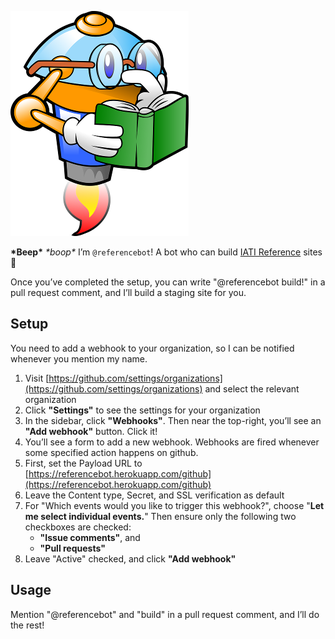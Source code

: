 ![Reference Bot](bot.png)

**\*Beep\*** _\*boop\*_ I’m `@referencebot`! A bot who can build [IATI Reference](http://reference.iatistandard.org) sites 🚀

Once you’ve completed the setup, you can write "@referencebot build!" in a pull request comment, and I’ll build a staging site for you.

## Setup

You need to add a webhook to your organization, so I can be notified whenever you mention my name.

 1. Visit [https://github.com/settings/organizations](https://github.com/settings/organizations) and select the relevant organization
 2. Click **"Settings"** to see the settings for your organization
 3. In the sidebar, click **"Webhooks"**. Then near the top-right, you’ll see an **"Add webhook"** button. Click it!
 4. You’ll see a form to add a new webhook. Webhooks are fired whenever some specified action happens on github.
 5. First, set the Payload URL to [https://referencebot.herokuapp.com/github](https://referencebot.herokuapp.com/github)
 6. Leave the Content type, Secret, and SSL verification as default
 7. For "Which events would you like to trigger this webhook?", choose "**Let me select individual events.**" Then ensure only the following two checkboxes are checked:
     * **"Issue comments"**, and
     * **"Pull requests"**
 8. Leave "Active" checked, and click **"Add webhook"**

## Usage

Mention "@referencebot" and "build" in a pull request comment, and I’ll do the rest!
